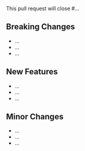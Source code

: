 This pull request will close #...

## Breaking Changes

- ...
- ...
- ...

## New Features

- ...
- ...
- ...

## Minor Changes

- ...
- ...
- ...
